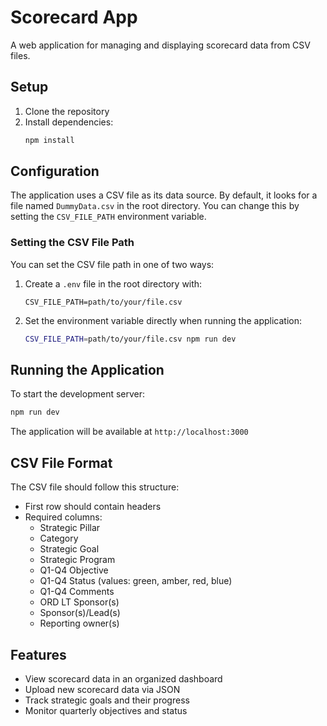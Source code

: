 # Scorecard App

A web application for managing and displaying scorecard data from CSV files.

## Setup

1. Clone the repository
2. Install dependencies:
   ```bash
   npm install
   ```

## Configuration

The application uses a CSV file as its data source. By default, it looks for a file named `DummyData.csv` in the root directory. You can change this by setting the `CSV_FILE_PATH` environment variable.

### Setting the CSV File Path

You can set the CSV file path in one of two ways:

1. Create a `.env` file in the root directory with:
   ```
   CSV_FILE_PATH=path/to/your/file.csv
   ```

2. Set the environment variable directly when running the application:
   ```bash
   CSV_FILE_PATH=path/to/your/file.csv npm run dev
   ```

## Running the Application

To start the development server:

```bash
npm run dev
```

The application will be available at `http://localhost:3000`

## CSV File Format

The CSV file should follow this structure:
- First row should contain headers
- Required columns:
  - Strategic Pillar
  - Category
  - Strategic Goal
  - Strategic Program
  - Q1-Q4 Objective
  - Q1-Q4 Status (values: green, amber, red, blue)
  - Q1-Q4 Comments
  - ORD LT Sponsor(s)
  - Sponsor(s)/Lead(s)
  - Reporting owner(s)

## Features

- View scorecard data in an organized dashboard
- Upload new scorecard data via JSON
- Track strategic goals and their progress
- Monitor quarterly objectives and status 